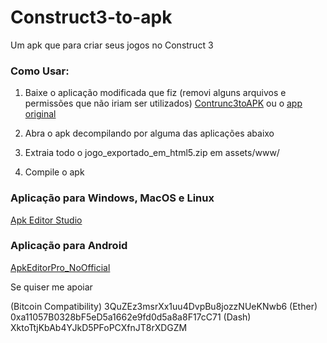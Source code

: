 # Construct3-to-apk
Um apk que para criar seus jogos no Construct 3

### Como Usar:
1. Baixe o aplicação modificada que fiz (removi alguns arquivos e permissões que não iriam ser utilizados)
[Contrunc3toAPK](https://github.com/GlitchYou/Construct3-to-apk/blob/main/Construc3toAPK.apk?raw=true) ou o [app original](https://play.google.com/store/apps/details?id=czkiam.myapp)

2. Abra o apk decompilando por alguma das aplicações abaixo

3. Extraia todo o jogo_exportado_em_html5.zip em assets/www/

4. Compile o apk

### Aplicação para Windows, MacOS e Linux
[Apk Editor Studio](https://qwertycube.com/apk-editor-studio/download/)

### Aplicação para Android
[ApkEditorPro_NoOfficial](https://github.com/GlitchYou/Construct3-to-apk/blob/main/APKEditorPro_NoOfficial.apk?raw=true)

Se quiser me apoiar

(Bitcoin Compatibility) 3QuZEz3msrXx1uu4DvpBu8jozzNUeKNwb6
(Ether) 0xa11057B0328bF5eD5a1662e9fd0d5a8a8F17cC71
(Dash) XktoTtjKbAb4YJkD5PFoPCXfnJT8rXDGZM
